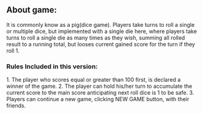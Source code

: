 <h2>About game:</h1>
It is commonly know as a pig(dice game). Players take turns to roll a single or multiple dice, but implemented with a single die here, where players take turns to roll a single die as many times as they wish, summing all rolled result to a running total, but looses current gained score for the turn if they roll  1.

<h3>Rules Included in this version:</h3>
1. The player who scores equal or greater than 100 first, is declared a winner of the game.
2. The player can hold his/her turn to accumulate the current score to the main score anticipating next roll dice is 1 to be safe.
3. Players can continue a new game, clicking NEW GAME button, with their friends.

